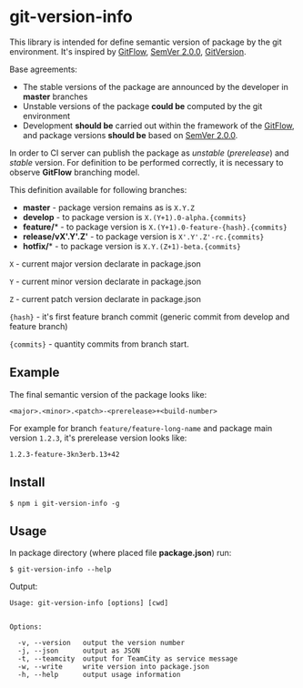 # git-version-info

This library is intended for define semantic version of package by the git environment.
It's inspired by [GitFlow](http://nvie.com/posts/a-successful-git-branching-model/), [SemVer 2.0.0](https://semver.org/), [GitVersion](https://gitversion.readthedocs.io/en/latest/).

Base agreements:

* The stable versions of the package are announced by the developer in **master** branches
* Unstable versions of the package **could be** computed by the git environment
* Development **should be** carried out within the framework of the [GitFlow](http://nvie.com/posts/a-successful-git-branching-model/),
and package versions **should be** based on [SemVer 2.0.0](https://semver.org/).

In order to CI server can publish the package as _unstable_ (_prerelease_) and _stable_ version.
For definition to be performed correctly, it is necessary to observe **GitFlow** branching model.

This definition available for following branches:

* **master** - package version remains as is `X.Y.Z`
* **develop** - to package version is `X.(Y+1).0-alpha.{commits}`
* **feature/*** - to package version is `X.(Y+1).0-feature-{hash}.{commits}`
* **release/vX'.Y'.Z'** - to package version is `X'.Y'.Z'-rc.{commits}`
* **hotfix/*** - to package version is `X.Y.(Z+1)-beta.{commits}`

`X` - current major version declarate in package.json

`Y` - current minor version declarate in package.json

`Z` - current patch version declarate in package.json

`{hash}` - it's first feature branch commit (generic commit from develop and feature branch)

`{commits}` - quantity commits from branch start.

## Example

The final semantic version of the package looks like:

```
<major>.<minor>.<patch>-<prerelease>+<build-number>
```

For example for branch `feature/feature-long-name` and package main version `1.2.3`,
it's prerelease version looks like:

```
1.2.3-feature-3kn3erb.13+42
```

## Install

```
$ npm i git-version-info -g
```

## Usage


In package directory (where placed file **package.json**) run:
```
$ git-version-info --help
```

Output:
```
Usage: git-version-info [options] [cwd]


Options:

  -v, --version   output the version number
  -j, --json      output as JSON
  -t, --teamcity  output for TeamCity as service message
  -w, --write     write version into package.json
  -h, --help      output usage information
```
